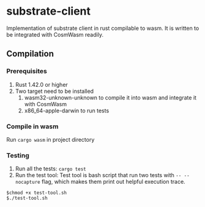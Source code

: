 # substrate-client
Implementation of substrate client in rust compilable to wasm. It is written to be integrated with CosmWasm readily.

## Compilation

### Prerequisites
1. Rust 1.42.0 or higher
2. Two target need to be installed
    1. wasm32-unknown-unknown to compile it into wasm and integrate it with CosmWasm
    2. x86_64-apple-darwin to run tests

### Compile in wasm
Run `cargo wasm` in project directory

### Testing
1. Run all the tests:
`cargo test`
2. Run the test tool:
Test tool is bash script that run two tests with `-- --nocapture` flag, which makes them print out helpful execution trace.
```$xslt
$chmod +x test-tool.sh
$./test-tool.sh
```


